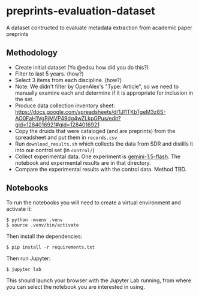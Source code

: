 # preprints-evaluation-dataset
A dataset contructed to evaluate metadata extraction from academic paper preprints

## Methodology

* Create initial dataset (Yo @edsu how did you do this?)
* Filter to last 5 years. (how?)
* Select 3 items from each discipline. (how?)
* Note: We didn't filter by OpenAlex's "Type: Article", so we need to manually examine each and determine if it is appropriate for inclusion in the set.
* Produce data collection inventory sheet: https://docs.google.com/spreadsheets/d/1Jl1TKbTgeM3z8S-AO0FaH1VgRjMVP49dg4wZLkpGPus/edit?gid=1284016921#gid=1284016921
* Copy the druids that were cataloged (and are preprints) from the spreadsheet and put them in `records.csv`
* Run `download_results.sh` which collects the data from SDR and distills it into our control set (in `control/`)
* Collect experimental data.  One experiment is [gemini-1.5-flash](gemini-1.5-flash). The notebook and expermental results are in that directory. 
* Compare the experimental results with the control data. Method TBD.

## Notebooks

To run the notebooks you will need to create a virtual environment and activate it:

```
$ python -mvenv .venv
$ source .venv/bin/activate
```

Then install the dependencies:

```
$ pip install -r requirements.txt
```

Then run Jupyter:

```
$ jupyter lab
```

This should launch your browser with the Jupyter Lab running, from where you can select the notebook you are interested in using.
